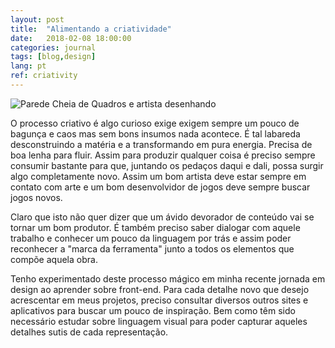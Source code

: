 ```yaml
---
layout: post
title:  "Alimentando a criatividade"
date:   2018-02-08 18:00:00
categories: journal
tags: [blog,design]
lang: pt
ref: criativity
---
```


![Parede Cheia de Quadros e artista desenhando](https://images.unsplash.com/photo-1420802532821-8a885e88e95c?ixlib=rb-0.3.5&s=e484126bfe5468bcea7943fe70c11812&auto=format&fit=crop&w=967&q=80)

O processo criativo é algo curioso exige exigem sempre um pouco de bagunça e caos mas sem bons insumos nada acontece. É tal labareda desconstruindo a matéria e a transformando em pura energia. Precisa de boa lenha para fluir. Assim para produzir qualquer coisa é preciso sempre consumir bastante para que, juntando os pedaços daqui e dali, possa surgir algo completamente novo. Assim um bom artista deve estar sempre em contato com arte e um bom desenvolvidor de jogos deve sempre buscar jogos novos.

Claro que isto não quer dizer que um ávido devorador de conteúdo vai se tornar um bom produtor. É também preciso saber dialogar com aquele trabalho e conhecer um pouco da linguagem por trás e assim poder reconhecer a "marca da ferramenta" junto a todos os elementos que compõe aquela obra.

Tenho experimentado deste processo mágico em minha recente jornada em design ao aprender sobre front-end. Para cada detalhe novo que desejo acrescentar em meus projetos, preciso consultar diversos outros sites e aplicativos para buscar um pouco de inspiração. Bem como têm sido necessário estudar sobre linguagem visual para poder capturar aqueles detalhes sutis de cada representação.
